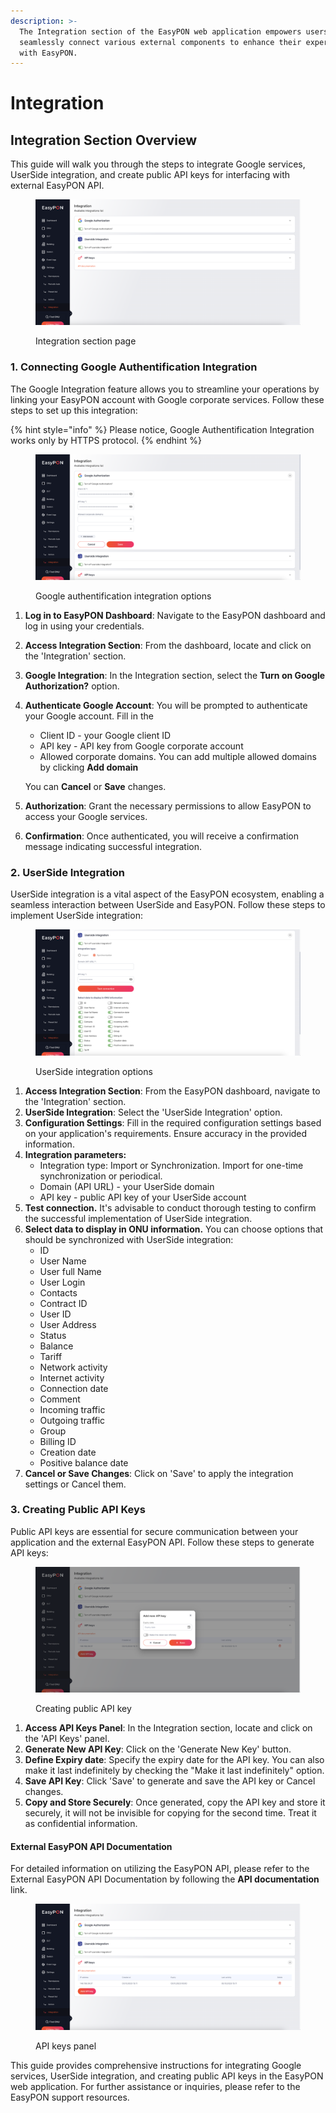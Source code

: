 ```yaml
---
description: >-
  The Integration section of the EasyPON web application empowers users to
  seamlessly connect various external components to enhance their experience
  with EasyPON.
---
```


# Integration

## **Integration Section Overview**

This guide will walk you through the steps to integrate Google services, UserSide integration, and create public API keys for interfacing with external EasyPON API.

<figure><img src="../.gitbook/assets/Screenshot 2023-10-04 at 12.30.29.png" alt=""><figcaption><p>Integration section page</p></figcaption></figure>

### **1. Connecting Google Authentification Integration**

The Google Integration feature allows you to streamline your operations by linking your EasyPON account with Google corporate services. Follow these steps to set up this integration:

{% hint style="info" %}
Please notice, Google Authentification Integration works only by HTTPS protocol.
{% endhint %}

<figure><img src="../.gitbook/assets/Screenshot 2023-10-04 at 12.30.35.png" alt=""><figcaption><p>Google authentification integration options</p></figcaption></figure>

1. **Log in to EasyPON Dashboard**: Navigate to the EasyPON dashboard and log in using your credentials.
2. **Access Integration Section**: From the dashboard, locate and click on the 'Integration' section.
3. **Google Integration**: In the Integration section, select the **Turn on Google Authorization?** option.
4.  **Authenticate Google Account**: You will be prompted to authenticate your Google account. Fill in the

    * Client ID - your Google client ID
    * API key - API key from Google corporate account
    * Allowed corporate domains. You can add multiple allowed domains by clicking  **Add domain**

    You can **Cancel** or **Save** changes.
5. **Authorization**: Grant the necessary permissions to allow EasyPON to access your Google services.
6. **Confirmation**: Once authenticated, you will receive a confirmation message indicating successful integration.

### **2. UserSide Integration**

UserSide integration is a vital aspect of the EasyPON ecosystem, enabling a seamless interaction between UserSide and EasyPON. Follow these steps to implement UserSide integration:

<figure><img src="../.gitbook/assets/Screenshot 2023-10-04 at 12.30.54.png" alt=""><figcaption><p>UserSide integration options</p></figcaption></figure>

1. **Access Integration Section**: From the EasyPON dashboard, navigate to the 'Integration' section.
2. **UserSide Integration**: Select the 'UserSide Integration' option.
3. **Configuration Settings**: Fill in the required configuration settings based on your application's requirements. Ensure accuracy in the provided information.
4. **Integration parameters:**
   * Integration type: Import or Synchronization. Import for one-time synchronization or periodical.&#x20;
   * Domain (API URL)  - your UserSide domain
   * API key - public API key of your UserSide account
5. **Test connection.** It's advisable to conduct thorough testing to confirm the successful implementation of UserSide integration.
6. **Select data to display in ONU information.** You can choose options that should be synchronized with UserSide integration:
   * ID
   * User Name
   * User full Name
   * User Login
   * Contacts
   * Contract ID
   * User ID
   * User Address
   * Status
   * Balance
   * Tariff
   * Network activity
   * Internet activity
   * Connection date
   * Comment
   * Incoming traffic
   * Outgoing traffic
   * Group
   * Billing ID
   * Creation date
   * Positive balance date
7. **Cancel or Save Changes**: Click on 'Save' to apply the integration settings or Cancel them.

### **3. Creating Public API Keys**

Public API keys are essential for secure communication between your application and the external EasyPON API. Follow these steps to generate API keys:

<figure><img src="../.gitbook/assets/Screenshot 2023-10-04 at 12.31.14.png" alt=""><figcaption><p>Creating public API key</p></figcaption></figure>

1. **Access API Keys Panel**: In the Integration section, locate and click on the 'API Keys' panel.
2. **Generate New API Key**: Click on the 'Generate New Key' button.
3. **Define Expiry date**: Specify the expiry date for the API key. You can also make it last indefinitely by checking the "Make it last indefinitely" option.
4. **Save API Key**: Click 'Save' to generate and save the API key or Cancel changes.
5. **Copy and Store Securely**: Once generated, copy the API key and store it securely, it will not be invisible for copying for the second time. Treat it as confidential information.

#### **External EasyPON API Documentation**

For detailed information on utilizing the EasyPON API, please refer to the External EasyPON API Documentation by following the **API documentation** link.

<figure><img src="../.gitbook/assets/Screenshot 2023-10-04 at 12.31.07.png" alt=""><figcaption><p>API keys panel</p></figcaption></figure>

This guide provides comprehensive instructions for integrating Google services, UserSide integration, and creating public API keys in the EasyPON web application. For further assistance or inquiries, please refer to the EasyPON support resources.
